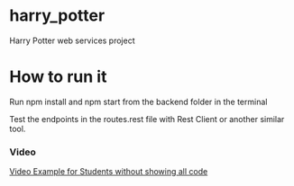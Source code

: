 # harry_potter
Harry Potter web services project

# How to run it

Run npm install and npm start from the backend folder in the terminal

Test the endpoints in the routes.rest file with Rest Client or another similar tool.

### Video

[Video Example for Students without showing all code](https://www.youtube.com/watch?v=MhObHmqk58U)
